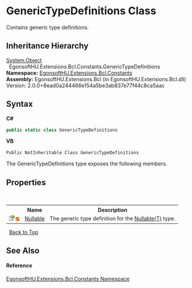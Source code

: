 # GenericTypeDefinitions Class
 

Contains generic type definitions.


## Inheritance Hierarchy
<a href="https://docs.microsoft.com/dotnet/api/system.object" target="_blank" rel="noopener noreferrer">System.Object</a><br />&nbsp;&nbsp;EgonsoftHU.Extensions.Bcl.Constants.GenericTypeDefinitions<br />
**Namespace:**&nbsp;<a href="N_EgonsoftHU_Extensions_Bcl_Constants.md">EgonsoftHU.Extensions.Bcl.Constants</a><br />**Assembly:**&nbsp;EgonsoftHU.Extensions.Bcl (in EgonsoftHU.Extensions.Bcl.dll) Version: 2.0.0+8ead0a244466e154a5be3ab837e77f44c8ca5aac

## Syntax

**C#**<br />
``` C#
public static class GenericTypeDefinitions
```

**VB**<br />
``` VB
Public NotInheritable Class GenericTypeDefinitions
```

The GenericTypeDefinitions type exposes the following members.


## Properties
&nbsp;<table><tr><th></th><th>Name</th><th>Description</th></tr><tr><td>![Public property](media/pubproperty.gif "Public property")![Static member](media/static.gif "Static member")</td><td><a href="P_EgonsoftHU_Extensions_Bcl_Constants_GenericTypeDefinitions_Nullable.md">Nullable</a></td><td>
The generic type definition for the <a href="https://docs.microsoft.com/dotnet/api/system.nullable-1" target="_blank" rel="noopener noreferrer">Nullable(T)</a> type.</td></tr></table>&nbsp;
<a href="#generictypedefinitions-class">Back to Top</a>

## See Also


#### Reference
<a href="N_EgonsoftHU_Extensions_Bcl_Constants.md">EgonsoftHU.Extensions.Bcl.Constants Namespace</a><br />